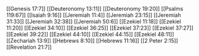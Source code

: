 [[Genesis 17:7]]
[[Deuteronomy 13:11]]
[[Deuteronomy 19:20]]
[[Psalms 119:67]]
[[Isaiah 9:16]]
[[Jeremiah 11:4]]
[[Jeremiah 23:15]]
[[Jeremiah 31:33]]
[[Jeremiah 32:38]]
[[Jeremiah 50:6]]
[[Ezekiel 11:18]]
[[Ezekiel 11:20]]
[[Ezekiel 34:10]]
[[Ezekiel 36:25]]
[[Ezekiel 37:23]]
[[Ezekiel 37:27]]
[[Ezekiel 39:22]]
[[Ezekiel 44:10]]
[[Ezekiel 44:15]]
[[Ezekiel 48:11]]
[[Zechariah 13:9]]
[[Hebrews 8:10]]
[[Hebrews 11:16]]
[[2 Peter 2:15]]
[[Revelation 21:7]]
